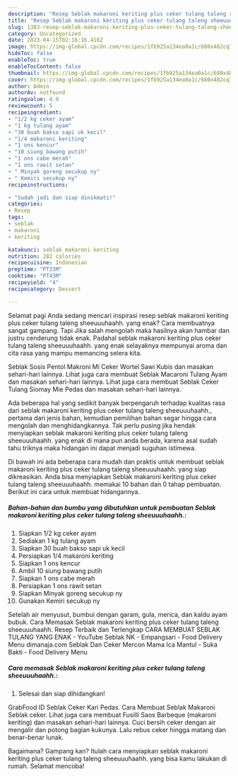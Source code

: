 ```yaml
---
description: "Resep Seblak makaroni keriting plus ceker tulang taleng sheeuuuhaahh. yang Lezat"
title: "Resep Seblak makaroni keriting plus ceker tulang taleng sheeuuuhaahh. yang Lezat"
slug: 1383-resep-seblak-makaroni-keriting-plus-ceker-tulang-taleng-sheeuuuhaahh-yang-lezat
category: Uncategorized
date: 2023-04-15T02:16:16.416Z
image: https://img-global.cpcdn.com/recipes/1fb925a134ea0a1c/680x482cq70/seblak-makaroni-keriting-plus-ceker-tulang-taleng-sheeuuuhaahh-foto-resep-utama.jpg
hideToc: false
enableToc: true
enableTocContent: false
thumbnail: https://img-global.cpcdn.com/recipes/1fb925a134ea0a1c/680x482cq70/seblak-makaroni-keriting-plus-ceker-tulang-taleng-sheeuuuhaahh-foto-resep-utama.jpg
cover: https://img-global.cpcdn.com/recipes/1fb925a134ea0a1c/680x482cq70/seblak-makaroni-keriting-plus-ceker-tulang-taleng-sheeuuuhaahh-foto-resep-utama.jpg
author: Admin
authorAv: notfound
ratingvalue: 4.9
reviewcount: 5
recipeingredient:
- "1/2 kg ceker ayam"
- "1 kg tulang ayam"
- "30 buah bakso sapi uk kecil"
- "1/4 makaroni keriting"
- "1 ons kencur"
- "10 siung bawang putih"
- "1 ons cabe merah"
- "1 ons rawit setan"
- " Minyak goreng secukup ny"
- " Kemiri secukup ny"
recipeinstructions:

- "Sudah jadi dan siap dinikmati!"
categories:
- Resep
tags:
- seblak
- makaroni
- keriting

katakunci: seblak makaroni keriting 
nutrition: 282 calories
recipecuisine: Indonesian
preptime: "PT33M"
cooktime: "PT43M"
recipeyield: "4"
recipecategory: Dessert

---
```



Selamat pagi Anda sedang mencari inspirasi resep seblak makaroni keriting plus ceker tulang taleng sheeuuuhaahh. yang enak? Cara membuatnya sangat gampang. Tapi Jika salah mengolah maka hasilnya akan hambar dan justru cenderung tidak enak. Padahal seblak makaroni keriting plus ceker tulang taleng sheeuuuhaahh. yang enak selayaknya mempunyai aroma dan cita rasa yang mampu memancing selera kita.


Seblak Sosis Pentol Makroni Mi Ceker Wortel Sawi Kubis dan masakan sehari-hari lainnya. Lihat juga cara membuat Seblak Macaroni Tulang Ayam dan masakan sehari-hari lainnya. Lihat juga cara membuat Seblak Ceker Tulang Siomay Mie Pedas dan masakan sehari-hari lainnya.

Ada beberapa hal yang sedikit banyak berpengaruh terhadap kualitas rasa dari seblak makaroni keriting plus ceker tulang taleng sheeuuuhaahh., pertama dari jenis bahan, kemudian pemilihan bahan segar hingga cara mengolah dan menghidangkannya. Tak perlu pusing jika hendak menyiapkan seblak makaroni keriting plus ceker tulang taleng sheeuuuhaahh. yang enak di mana pun anda berada, karena asal sudah tahu triknya maka hidangan ini dapat menjadi suguhan istimewa.


Di bawah ini ada beberapa cara mudah dan praktis untuk membuat seblak makaroni keriting plus ceker tulang taleng sheeuuuhaahh. yang siap dikreasikan. Anda bisa menyiapkan Seblak makaroni keriting plus ceker tulang taleng sheeuuuhaahh. memakai 10 bahan dan 0 tahap pembuatan. Berikut ini cara untuk membuat hidangannya.

<!--inarticleads1-->

##### Bahan-bahan dan bumbu yang dibutuhkan untuk pembuatan Seblak makaroni keriting plus ceker tulang taleng sheeuuuhaahh.:

1. Siapkan 1/2 kg ceker ayam
1. Sediakan 1 kg tulang ayam
1. Siapkan 30 buah bakso sapi uk kecil
1. Persiapkan 1/4 makaroni keriting
1. Siapkan 1 ons kencur
1. Ambil 10 siung bawang putih
1. Siapkan 1 ons cabe merah
1. Persiapkan 1 ons rawit setan
1. Siapkan  Minyak goreng secukup ny
1. Gunakan  Kemiri secukup ny


Setelah air menyusut, bumbui dengan garam, gula, merica, dan kaldu ayam bubuk. Cara Memasak Seblak makaroni keriting plus ceker tulang taleng sheeuuuhaahh. Resep Terbaik dan Terlengkap CARA MEMBUAT SEBLAK TULANG YANG ENAK - YouTube Seblak NK - Empangsari - Food Delivery Menu dimanaja.com Seblak Dan Ceker Mercon Mama Ica Mantul - Suka Bakti - Food Delivery Menu 

<!--inarticleads2-->

##### Cara memasak Seblak makaroni keriting plus ceker tulang taleng sheeuuuhaahh.:


1. Selesai dan siap dihidangkan!

GrabFood ID Seblak Ceker Kari Pedas. Cara Membuat Seblak Makaroni Seblak ceker. Lihat juga cara membuat Fusilli Saos Barbeque (makaroni keriting) dan masakan sehari-hari lainnya. Cuci bersih ceker dengan air mengalir dan potong bagian kukunya. Lalu rebus ceker hingga matang dan benar-benar lunak. 

Bagaimana? Gampang kan? Itulah cara menyiapkan seblak makaroni keriting plus ceker tulang taleng sheeuuuhaahh. yang bisa kamu lakukan di rumah. Selamat mencoba!
